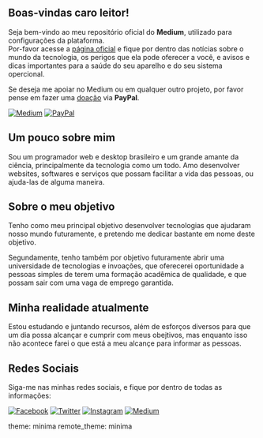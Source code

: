 ## Boas-vindas caro leitor!
Seja bem-vindo ao meu repositório oficial do **Medium**, utilizado para configurações da plataforma.   
Por-favor acesse a [página oficial](https://eduardobcosta.medium.com/) e fique por dentro das notícias sobre o mundo da tecnologia, os perigos que ela pode oferecer a você, e avisos e dicas importantes para a saúde do seu aparelho e do seu sistema opercional.   
   
Se deseja me apoiar no Medium ou em qualquer outro projeto, por favor pense em fazer uma [doação](https://www.paypal.com/donate/?hosted_button_id=WADCQ99DVC596) via **PayPal**.   
   
[![Medium](https://img.shields.io/badge/Acessar_o_Medium-000000?style=for-the-badge&logo=medium&logoColor=white)](https://eduardobcosta.medium.com/)
[![PayPal](https://img.shields.io/badge/Doar_com_o_PayPal-00457C?style=for-the-badge&logo=paypal&logoColor=white)](https://www.paypal.com/donate/?hosted_button_id=WADCQ99DVC596)

## Um pouco sobre mim
Sou um programador web e desktop brasileiro e um grande amante da ciência, principalmente da tecnologia como um todo. Amo desenvolver websites, softwares e serviços que possam facilitar a vida das pessoas, ou ajuda-las de alguma maneira.

## Sobre o meu objetivo
Tenho como meu principal objetivo desenvolver tecnologias que ajudaram nosso mundo futuramente, e pretendo me dedicar bastante em nome deste objetivo.   
   
Segundamente, tenho também por objetivo futuramente abrir uma universidade de tecnologias e invoações, que oferecerei oportunidade a pessoas simples de terem uma formação acadêmica de qualidade, e que possam sair com uma vaga de emprego garantida.

## Minha realidade atualmente
Estou estudando e juntando recursos, além de esforços diversos para que um dia possa alcançar e cumprir com meus obejtivos, mas enquanto isso não acontece farei o que está a meu alcançe para informar as pessoas.   
   
## Redes Sociais
Siga-me nas minhas redes sociais, e fique por dentro de todas as informações:   
   
[![Facebook](https://img.shields.io/badge/Facebook-%231877F2.svg?style=for-the-badge&logo=Facebook&logoColor=white)](https://facebook.com/eduardobaginskicosta/)
[![Twitter](https://img.shields.io/badge/Twitter-%231DA1F2.svg?style=for-the-badge&logo=Twitter&logoColor=white)](https://twitter.com/eduardobcosta7)
[![Instagram](https://img.shields.io/badge/Instagram-%23E4405F.svg?style=for-the-badge&logo=Instagram&logoColor=white)](https://instagram.com/eduardobcosta7)
[![Medium](https://img.shields.io/badge/Medium-000000?style=for-the-badge&logo=medium&logoColor=white)](https://eduardobcosta.medium.com/)

theme: minima
remote_theme: minima
